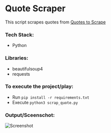 # Quote Scraper
This script scrapes quotes from [Quotes to Scrape](http://quotes.toscrape.com)

### Tech Stack:
+ Python

### Libraries:
+ beautifulsoup4
+ requests

### To execute the project/play:
+ Run `pip install -r requirements.txt`
+ Execute `python3 scrap_quote.py`

### Output/Sceenschot:
![Screenshot](op1.png)